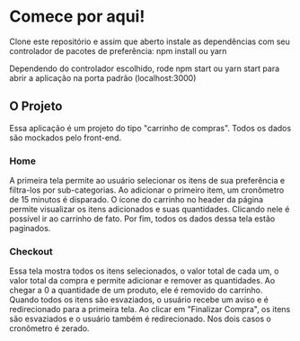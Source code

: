 # Comece por aqui!

Clone este repositório e assim que aberto instale as dependências com seu controlador de pacotes de preferência: npm install ou yarn

Dependendo do controlador escolhido, rode npm start ou yarn start para abrir a aplicação na porta padrão (localhost:3000)

## O Projeto

Essa aplicação é um projeto do tipo "carrinho de compras". Todos os dados são mockados pelo front-end.

### Home

A primeira tela permite ao usuário selecionar os itens de sua preferência e filtra-los por sub-categorias. Ao adicionar o primeiro item, um cronômetro de 15 minutos é disparado. O ícone do carrinho no header da página permite visualizar os itens adicionados e suas quantidades. Clicando nele é possível ir ao carrinho de fato. Por fim, todos os dados dessa tela estão paginados.

### Checkout

Essa tela mostra todos os itens selecionados, o valor total de cada um, o valor total da compra e permite adicionar e remover as quantidades. Ao chegar a 0 a quantidade de um produto, ele é removido do carrinho. Quando todos os itens são esvaziados, o usuário recebe um aviso e é redirecionado para a primeira tela. Ao clicar em "Finalizar Compra", os itens são esvaziados e o usuário também é redirecionado. Nos dois casos o cronômetro é zerado.
